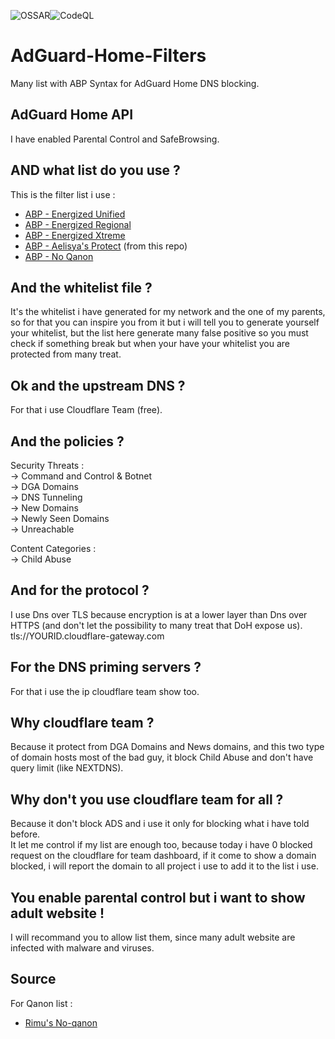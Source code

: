 ![OSSAR](https://github.com/michaelb-ae/AdGuard-Home-Filters/workflows/OSSAR/badge.svg)![CodeQL](https://github.com/michaelb-ae/AdGuard-Home-Filters/workflows/CodeQL/badge.svg)
# AdGuard-Home-Filters
Many list with ABP Syntax for AdGuard Home DNS blocking.

## AdGuard Home API
I have enabled Parental Control and SafeBrowsing.

## AND what list do you use ?
This is the filter list i use :
- [ABP - Energized Unified](https://block.energized.pro/unified/formats/filter)
- [ABP - Energized Regional](https://block.energized.pro/extensions/regional/formats/filter)
- [ABP - Energized Xtreme](https://block.energized.pro/extensions/xtreme/formats/filter)
- [ABP - Aelisya's Protect](https://github.com/michaelb-ae/AdGuard-Home-Filters/raw/main/AdGuard-Home/Aelisya's-Protect.abp) (from this repo)
- [ABP - No Qanon](https://raw.githubusercontent.com/rimu/no-qanon/master/adblock.txt)

## And the whitelist file ?
It's the whitelist i have generated for my network and the one of my parents, so for that you can inspire you from it but i will tell you to generate yourself your whitelist, but the list here generate many false positive so you must check if something break but when your have your whitelist you are protected from many treat.

## Ok and the upstream DNS ?
For that i use Cloudflare Team (free).

## And the policies ?
Security Threats :\
-> Command and Control & Botnet\
-> DGA Domains\
-> DNS Tunneling\
-> New Domains\
-> Newly Seen Domains\
-> Unreachable

Content Categories :\
-> Child Abuse

## And for the protocol ?
I use Dns over TLS because encryption is at a lower layer than Dns over HTTPS (and don't let the possibility to many treat that DoH expose us).\
tls://YOURID.cloudflare-gateway.com

## For the DNS priming servers ?
For that i use the ip cloudflare team show too.

## Why cloudflare team ?
Because it protect from DGA Domains and News domains, and this two type of domain hosts most of the bad guy, it block Child Abuse and don't have query limit (like NEXTDNS).

## Why don't you use cloudflare team for all ?
Because it don't block ADS and i use it only for blocking what i have told before.\
It let me control if my list are enough too, because today i have 0 blocked request on the cloudflare for team dashboard, if it come to show a domain blocked, i will report the domain to all project i use to add it to the list i use.

## You enable parental control but i want to show adult website !
I will recommand you to allow list them, since many adult website are infected with malware and viruses.

## Source
For Qanon list :
- [Rimu's No-qanon](https://github.com/rimu/no-qanon)
